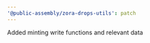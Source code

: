 ```yaml
---
'@public-assembly/zora-drops-utils': patch
---
```


Added minting write functions and relevant data
